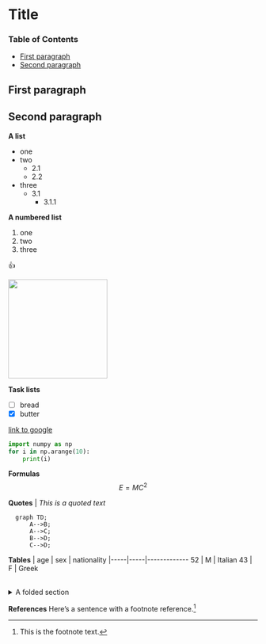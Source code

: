 
# Title

### Table of Contents
- [First paragraph](#first-paragraph)
- [Second paragraph](#second-paragraph)


## First paragraph

## Second paragraph

**A list**
- one
- two
	- 2.1
	- 2.2
- three
	- 3.1
		- 3.1.1


**A numbered list**
1. one
2. two
3. three



<!-- ![](imgs/perelman_1.jpg) -->

:+1:


<img src="imgs/perelman_3.jpg" width="200">

**Task lists**
- [ ] bread
- [x] butter

[link to google](https://www.google.com)



```python
import numpy as np
for i in np.arange(10):
	print(i)
```



**Formulas**
$$E = MC^2$$

**Quotes**
| _This is a quoted text_


```mermaid
  graph TD;
      A-->B;
      A-->C;
      B-->D;
      C-->D;
```

**Tables**
| age | sex | nationality 
|-----|-----|-------------
52		| M   | Italian
43	  | F   | Greek



<br>



<details> <summary> A folded section </summary>
It is a long established fact that a reader will be distracted by the readable content of a page when looking at its layout. The point of using Lorem Ipsum is that it has a more-or-less normal distribution of letters, as opposed to using 'Content here, content here', making it look like readable English. Many desktop publishing packages and web page editors now use Lorem Ipsum as their default model text, and a search for 'lorem ipsum' will uncover many web sites still in their infancy. Various versions have evolved over the years, sometimes by accident, sometimes on purpose (injected humour and the like).
</details>


**References**
Here’s a sentence with a footnote reference.[^1]

[^1]: This is the footnote text.

